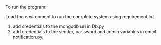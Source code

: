 To run the program:

Load the environment to run the complete system using requirement.txt



1. add credentials to the mongodb uri in Db.py
2. add credentials to the sender, password and admin variables in email notification.py.

